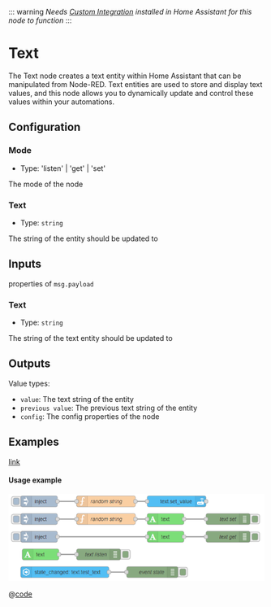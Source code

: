 ::: warning
_Needs [Custom Integration](https://github.com/zachowj/hass-node-red) installed
in Home Assistant for this node to function_
:::

# Text

The Text node creates a text entity within Home Assistant that can be manipulated from Node-RED. Text entities are used to store and display text values, and this node allows you to dynamically update and control these values within your automations.

## Configuration

### Mode <Badge text="required"/>

- Type: 'listen' | 'get' | 'set'

The mode of the node

### Text <Badge text="required"/>

- Type: `string`

The string of the entity should be updated to

## Inputs

properties of `msg.payload`

### Text

- Type: `string`

The string of the text entity should be updated to

## Outputs

Value types:

- `value`: The text string of the entity
- `previous value`: The previous text string of the entity
- `config`: The config properties of the node

## Examples

<InfoPanelOnly>

[link](https://zachowj.github.io/node-red-contrib-home-assistant-websocket/node/text.html#examples)

</InfoPanelOnly>

<DocsOnly>

#### Usage example

![screenshot](./images/text_01.png)

@[code](@examples/node/text/text_usage.json)

</DocsOnly>
